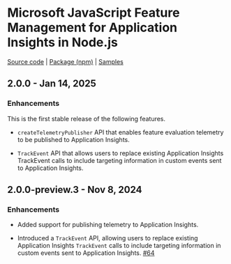 # Microsoft JavaScript Feature Management for Application Insights in Node.js

[Source code][source_code] | [Package (npm)][package] | [Samples][samples]

## 2.0.0 - Jan 14, 2025

### Enhancements

This is the first stable release of the following features.

* `createTelemetryPublisher` API that enables feature evaluation telemetry to be published to Application Insights.

* `TrackEvent` API that allows users to replace existing Application Insights TrackEvent calls to include targeting information in custom events sent to Application Insights.

## 2.0.0-preview.3 - Nov 8, 2024

### Enhancements

* Added support for publishing telemetry to Application Insights.

* Introduced a `TrackEvent` API, allowing users to replace existing Application Insights `TrackEvent` calls to include targeting information in custom events sent to Application Insights. [#64](https://github.com/microsoft/FeatureManagement-JavaScript/pull/64)

[package]: https://www.npmjs.com/package/@microsoft/feature-management-applicationinsights-node
[samples]: https://github.com/microsoft/FeatureManagement-JavaScript/tree/main/examples
[source_code]: https://github.com/microsoft/FeatureManagement-JavaScript